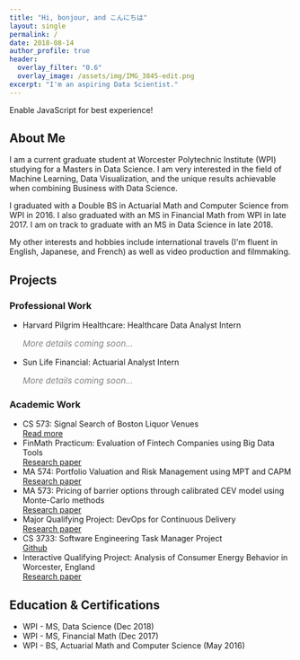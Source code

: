```yaml
---
title: "Hi, bonjour, and こんにちは"
layout: single
permalink: /
date: 2018-08-14
author_profile: true
header:
  overlay_filter: "0.6"
  overlay_image: /assets/img/IMG_3845-edit.png
excerpt: "I'm an aspiring Data Scientist."
---
```


<noscript><p class="notice--warning">Enable JavaScript for best experience!</p></noscript>

<h2 id="about">About Me</h2>

<p>I am a current graduate student at Worcester Polytechnic Institute (WPI) studying for a Masters in Data Science. I am very interested in the field of Machine Learning, Data Visualization, and the unique results achievable when combining Business with Data Science.</p>

<p>I graduated with a Double BS in Actuarial Math and Computer Science from WPI in 2016. I also graduated with an MS in Financial Math from WPI in late 2017. I am on track to graduate with an MS in Data Science in late 2018.</p>

<p>My other interests and hobbies include international travels (I'm fluent in English, Japanese, and French) as well as video production and filmmaking.</p>

<h2 id="projects">Projects</h2>

<h3 id="acad">Professional Work</h3>
<ul class="ul1">
    <li>Harvard Pilgrim Healthcare: Healthcare Data Analyst Intern</li>
        <p style="font-style:italic; font-size:15px; color:grey">More details coming soon...</p>
    <li>Sun Life Financial: Actuarial Analyst Intern</li>
        <p style="font-style:italic; font-size:15px; color:grey">More details coming soon...</p>
</ul>

<h3 id="acad">Academic Work</h3>
<ul class="ul1">
    <li>CS 573: Signal Search of Boston Liquor Venues</li>
        <a class="a_class" href="/proj/datavisfinal/">Read more</a>
    <li>FinMath Practicum: Evaluation of Fintech Companies using Big Data Tools</li>
        <a class="a_class" href="/assets/img/Fintech-Graduate-Final-Report_V2-draft.pdf">Research paper</a>
    <li>MA 574: Portfolio Valuation and Risk Management using MPT and CAPM</li>
        <a class="a_class" href="/assets/img/MA_574_Final_Report.pdf">Research paper</a>
    <li>MA 573: Pricing of barrier options through calibrated CEV model using Monte-Carlo methods</li>
        <a class="a_class" href="/assets/img/ma573_project(FINAL).pdf">Research paper</a>
    <li>Major Qualifying Project: DevOps for Continuous Delivery</li>
        <a class="a_class" href="/assets/img/WallSt_Barclays2_paper_final_withMathMQP.pdf">Research paper</a>
    <li>CS 3733: Software Engineering Task Manager Project</li>
        <a class="a_class" href="https://github.com/SixAppeal/wpi-suite">Github</a>
    <li>Interactive Qualifying Project: Analysis of Consumer Energy Behavior in Worcester, England</li>
        <a class="a_class" href="/assets/img/Analyis_of_consumer_energy_behavior_in_the_Arboretum_IQP.pdf">Research paper</a>
    
</ul>

<h2 id="education">Education & Certifications</h2>

<ul>
    <li>WPI - MS, Data Science (Dec 2018)</li>
    <li>WPI - MS, Financial Math (Dec 2017)</li>
    <li>WPI - BS, Actuarial Math and Computer Science (May 2016)</li>
</ul>


